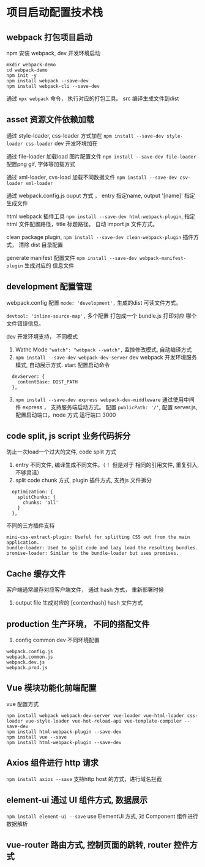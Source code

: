 # 项目启动配置技术栈

## webpack 打包项目启动

npm 安装 webpack, dev 开发环境启动 
```
mkdir webpack-demo
cd webpack-demo
npm init -y
npm install webpack --save-dev
npm install webpack-cli --save-dev
```

通过 ``` npx webpack ``` 命令， 执行对应的打包工具。 src 编译生成文件到dist

## asset 资源文件依赖加载

通过 style-loader, css-loader 方式加在 ``` npm install --save-dev style-loader css-loader ``` dev 开发环境加在

通过 file-loader 加载load 图片配置文件 ``` npm install --save-dev file-loader ``` 配置png gif, 字体等加载方式

通过 xml-loader, cvs-load 加载不同数据文件 ``` npm install --save-dev csv-loader xml-loader ```

通过 webpack.config.js ouput 方式 ， entry 指定name, output '[name]' 指定生成文件 

html webpack 插件工具 ``` npm install --save-dev html-webpack-plugin ```, 指定html 文件配置路径，title 标题路径。 自动 import js 文件方式。

clean package plugin, ``` npm install --save-dev clean-webpack-plugin ``` 插件方式， 清除 dist 目录配置

generate manifest 配置文件 ``` npm install --save-dev webpack-manifest-plugin ``` 生成对应的 信息文件

## development 配置管理

webpack.config 配置 ``` mode: 'development', ``` 生成的dist 可读文件方式。

``` devtool: 'inline-source-map', ``` 多个配置 打包成一个 bundle.js 打印对应 哪个文件错误信息。

dev 开发环境支持， 不同模式
1. Wathc Mode ``` "watch": "webpack --watch", ``` 监控修改模式, 自动编译方式
2. ``` npm install --save-dev webpack-dev-server ``` dev webpack 开发环境服务模式, 自动展示方式.  start 配置启动命令 ```  ```
```
  devServer: {
    contentBase: DIST_PATH
  },
```
3. ``` npm install --save-dev express webpack-dev-middleware ``` 通过使用中间件 express ， 支持服务端启动方式。 配置 ``` publicPath: '/' ```, 配置 server.js, 配置启动端口，node 方式 运行端口 3000

## code split, js script 业务代码拆分
防止一次load一个过大的文件, code split 方式
1. entry 不同文件, 编译生成不同文件。（！ 但是对于 相同的引用文件, 重复引入, 不够灵活）
2. split code chunk 方式, plugin 插件方式, 支持js 文件拆分
```
  optimization: {
    splitChunks: {
      chunks: 'all'
    }
  },
```
不同的三方插件支持
```
mini-css-extract-plugin: Useful for splitting CSS out from the main application.
bundle-loader: Used to split code and lazy load the resulting bundles.
promise-loader: Similar to the bundle-loader but uses promises.
```

## Cache 缓存文件
客户端通常缓存对应客户端文件， 通过 hash 方式， 重新部署时候
1. output file 生成对应的 [contenthash] hash 文件方式

## production 生产环境， 不同的搭配文件
1. config common dev 不同环境配置
```
webpack.config.js
webpack.common.js
webpack.dev.js
webpack.prod.js
```

## Vue 模块功能化前端配置
vue 配置方式
```
npm install webpack webpack-dev-server vue-loader vue-html-loader css-loader vue-style-loader vue-hot-reload-api vue-template-compiler --save-dev
npm install html-webpack-plugin --save-dev
npm install vue --save
npm install html-webpack-plugin --save-dev
```

## Axios 组件进行 http 请求
``` npm install axios --save ``` 支持http host 的方式，进行域名拦截

## element-ui 通过 UI 组件方式, 数据展示
``` npm install element-ui --save ``` use ElementUi 方式, 对 Component 组件进行数据解析

## vue-router 路由方式, 控制页面的跳转, router 控件方式

